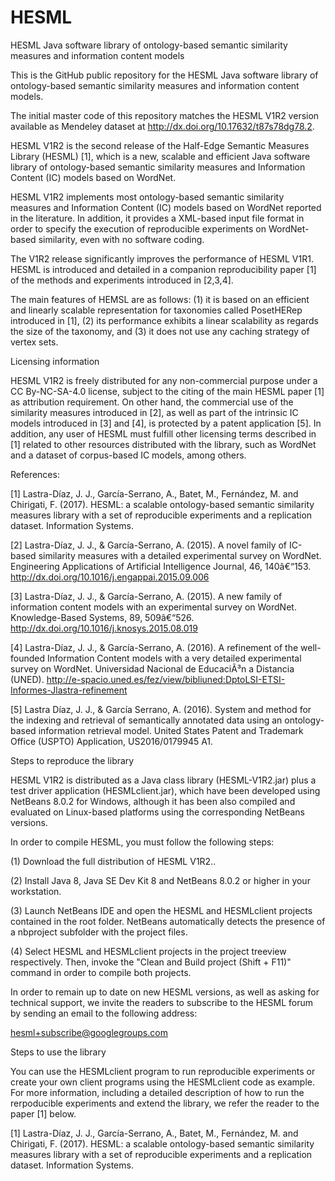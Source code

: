 # HESML
HESML Java software library of ontology-based semantic similarity measures and information content models

This is the GitHub public repository for the HESML Java software library of ontology-based semantic similarity measures and information content models.

The initial master code of this repository matches the HESML V1R2 version available as Mendeley dataset at http://dx.doi.org/10.17632/t87s78dg78.2.

HESML V1R2 is the second release of the Half-Edge Semantic Measures Library (HESML) [1], which is a new, scalable and efficient Java software library of ontology-based semantic similarity measures and Information Content (IC) models based on WordNet.

HESML V1R2 implements most ontology-based semantic similarity measures and Information Content (IC) models based on WordNet reported in the literature. In addition, it provides a XML-based input file format in order to specify the execution of reproducible experiments on WordNet-based similarity, even with no software coding.

The V1R2 release significantly improves the performance of HESML V1R1. HESML is introduced and detailed in a companion reproducibility paper [1] of the methods and experiments introduced in [2,3,4].

The main features of HEMSL are as follows: (1) it is based on an efficient and linearly scalable representation for taxonomies called PosetHERep introduced in [1], (2) its performance exhibits a linear scalability as regards the size of the taxonomy, and (3) it does not use any caching strategy of vertex sets.

Licensing information

HESML V1R2 is freely distributed for any non-commercial purpose under a CC By-NC-SA-4.0 license, subject to the citing of the main HESML paper [1] as attribution requirement. On other hand, the commercial use of the similarity measures introduced in [2], as well as part of the intrinsic IC models introduced in [3] and [4], is protected by a patent application [5]. In addition, any user of HESML must fulfill other licensing terms described in [1] related to other resources distributed with the library, such as WordNet and a dataset of corpus-based IC models, among others.

References:

[1] Lastra-Díaz, J. J., García-Serrano, A., Batet, M., Fernández, M. and Chirigati, F. (2017). HESML: a scalable ontology-based semantic similarity measures library with a set of reproducible experiments and a replication dataset. Information Systems.

[2] Lastra-Díaz, J. J., & García-Serrano, A. (2015). A novel family of IC-based similarity measures with a detailed experimental survey on WordNet. Engineering Applications of Artificial Intelligence Journal, 46, 140â€“153. http://dx.doi.org/10.1016/j.engappai.2015.09.006

[3] Lastra-Díaz, J. J., & García-Serrano, A. (2015). A new family of information content models with an experimental survey on WordNet. Knowledge-Based Systems, 89, 509â€“526. http://dx.doi.org/10.1016/j.knosys.2015.08.019

[4] Lastra-Díaz, J. J., & García-Serrano, A. (2016). A refinement of the well-founded Information Content models with a very detailed experimental survey on WordNet. Universidad Nacional de EducaciÃ³n a Distancia (UNED). http://e-spacio.uned.es/fez/view/bibliuned:DptoLSI-ETSI-Informes-Jlastra-refinement

[5] Lastra Díaz, J. J., & García Serrano, A. (2016). System and method for the indexing and retrieval of semantically annotated data using an ontology-based information retrieval model. United States Patent and Trademark Office (USPTO) Application, US2016/0179945 A1.

Steps to reproduce the library

HESML V1R2 is distributed as a Java class library (HESML-V1R2.jar) plus a test driver application (HESMLclient.jar), which have been developed using NetBeans 8.0.2 for Windows, although it has been also compiled and evaluated on Linux-based platforms using the corresponding NetBeans versions.

In order to compile HESML, you must follow the following steps:

(1) Download the full distribution of HESML V1R2..

(2) Install Java 8, Java SE Dev Kit 8 and NetBeans 8.0.2 or higher in your workstation.

(3) Launch NetBeans IDE and open the HESML and HESMLclient projects contained in the root folder. NetBeans automatically detects the presence of a nbproject subfolder with the project files.

(4) Select HESML and HESMLclient projects in the project treeview respectively. Then, invoke the "Clean and Build project (Shift + F11)" command in order to compile both projects.

In order to remain up to date on new HESML versions, as well as asking for technical support, we invite the readers to subscribe to the HESML forum by sending an email to the following address:

hesml+subscribe@googlegroups.com

Steps to use the library

You can use the HESMLclient program to run reproducible experiments or create your own client programs using the HESMLclient code as example. For more information, including a detailed description of how to run the rerpoducible experiments and extend the library, we refer the reader to the paper [1] below.

[1] Lastra-Díaz, J. J., García-Serrano, A., Batet, M., Fernández, M. and Chirigati, F. (2017). HESML: a scalable ontology-based semantic similarity measures library with a set of reproducible experiments and a replication dataset. Information Systems.
